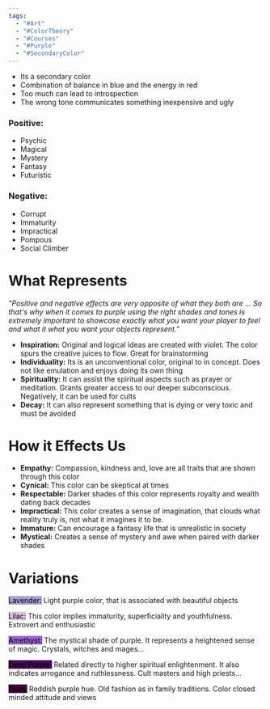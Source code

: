 ```yaml
---
tags:
  - "#Art"
  - "#ColorTheory"
  - "#Courses"
  - "#Purple"
  - "#SecondaryColor"
---
```

- Its a secondary color
-  Combination of balance in blue and the energy in red
- Too much can lead to introspection
- The wrong tone communicates something inexpensive and ugly
### Positive:
- Psychic
- Magical
- Mystery
- Fantasy
- Futuristic
### Negative:
- Corrupt
- Immaturity
- Impractical
- Pompous
- Social Climber

# What Represents
_"Positive and negative effects are very opposite of what they both are ... So that's why when it comes to purple using the right shades and tones is extremely important to showcase
exactly what you want your player to feel and what it what you want your objects represent."_

- **Inspiration:** Original and logical ideas are created with violet. The color spurs the creative juices to flow. Great for brainstorming
- **Individuality:** Its is an unconventional color, original to in concept. Does not like emulation and enjoys doing its own thing
- **Spirituality:** It can assist the spiritual aspects such as prayer or meditation. Grants greater access to our deeper subconscious. Negatively, it can be used for cults
- **Decay:** It can also represent something that is dying or very toxic and must be avoided
# How it Effects Us
- **Empathy:** Compassion, kindness and, love are all traits that are shown through this color
- **Cynical:** This color can be skeptical at times
- **Respectable:** Darker shades of this color represents royalty and wealth dating back decades
- **Impractical:** This color creates a sense of imagination, that clouds what reality truly is, not what it imagines it to be.
- **Immature:** Can encourage a fantasy life that is unrealistic in society
- **Mystical:** Creates a sense of mystery and awe when paired with darker shades
# Variations

<mark style="background: #a9a1d0;">Lavender:</mark>  Light purple color, that is associated with beautiful objects

<mark style="background: #ddc3e1;">Lilac:</mark>  This color implies immaturity, superficiality and youthfulness. Extrovert and enthusiastic

<mark style="background: #9965cd;">Amethyst:</mark> The mystical shade of purple. It represents a heightened sense of magic. Crystals, witches and mages...

<mark style="background: #420d53;">Deep Purple:</mark> Related directly to higher spiritual enlightenment. It also indicates arrogance and ruthlessness. Cult masters and high priests...

<mark style="background: #430436;">Plum:</mark> Reddish purple hue. Old fashion as in family traditions. Color closed minded attitude and views




